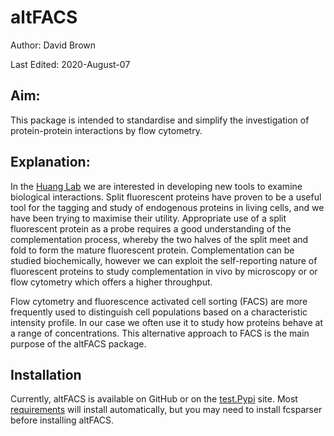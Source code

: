 # altFACS
Author: David Brown

Last Edited: 2020-August-07

## Aim:
This package is intended to standardise and simplify the investigation of protein-protein interactions by flow cytometry.

## Explanation:
In the [Huang Lab](http://huanglab.ucsf.edu/) we are interested in developing new tools to examine biological interactions. Split fluorescent proteins have proven to be a useful tool for the tagging and study of endogenous proteins in living cells, and we have been trying to maximise their utility. Appropriate use of a split fluorescent protein as a probe requires a good understanding of the complementation process, whereby the two halves of the split meet and fold to form the mature fluorescent protein. Complementation can be studied biochemically, however we can exploit the self-reporting nature of fluorescent proteins to study complementation in vivo by microscopy or or flow cytometry which offers a higher throughput. 

Flow cytometry and fluorescence activated cell sorting (FACS) are more frequently used to distinguish cell populations based on a characteristic intensity profile. In our case we often use it to study how proteins behave at a range of concentrations. This alternative approach to FACS is the main purpose of the altFACS package.

## Installation
Currently, altFACS is available on GitHub or on the [test.Pypi](https://test.pypi.org/project/altFACS/1.0.7/) site. 
Most [requirements](https://github.com/BoHuangLab/altFACS/blob/master/requirements.txt) will install automatically, but you may need to install fcsparser before installing altFACS.






